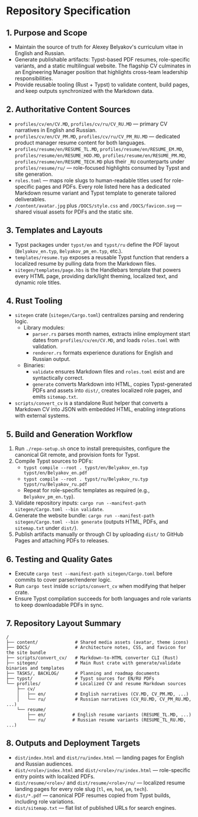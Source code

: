 # Repository Specification

## 1. Purpose and Scope
- Maintain the source of truth for Alexey Belyakov's curriculum vitae in English and Russian.
- Generate publishable artifacts: Typst-based PDF resumes, role-specific variants, and a static multilingual website. The flagship CV culminates in an Engineering Manager position that highlights cross-team leadership responsibilities.
- Provide reusable tooling (Rust + Typst) to validate content, build pages, and keep outputs synchronized with the Markdown data.

## 2. Authoritative Content Sources
- `profiles/cv/en/CV.MD`, `profiles/cv/ru/CV_RU.MD` — primary CV narratives in English and Russian.
- `profiles/cv/en/CV_PM.MD`, `profiles/cv/ru/CV_PM_RU.MD` — dedicated product manager resume content for both languages.
- `profiles/resume/en/RESUME_TL.MD`, `profiles/resume/en/RESUME_EM.MD`, `profiles/resume/en/RESUME_HOD.MD`, `profiles/resume/en/RESUME_PM.MD`, `profiles/resume/en/RESUME_TECH.MD` plus their `_RU` counterparts under `profiles/resume/ru/` — role-focused highlights consumed by Typst and site generation.
- `roles.toml` — maps role slugs to human-readable titles used for role-specific pages and PDFs. Every role listed here has a dedicated Markdown resume variant and Typst template to generate tailored deliverables.
- `/content/avatar.jpg` plus `/DOCS/style.css` and `/DOCS/favicon.svg` — shared visual assets for PDFs and the static site.

## 3. Templates and Layouts
- Typst packages under `typst/en` and `typst/ru` define the PDF layout (`Belyakov_en.typ`, `Belyakov_pm_en.typ`, etc.).
- `templates/resume.typ` exposes a reusable Typst function that renders a localized resume by pulling data from the Markdown files.
- `sitegen/templates/page.hbs` is the Handlebars template that powers every HTML page, providing dark/light theming, localized text, and dynamic role titles.

## 4. Rust Tooling
- `sitegen` crate (`sitegen/Cargo.toml`) centralizes parsing and rendering logic.
  - Library modules:
    - `parser.rs` parses month names, extracts inline employment start dates from `profiles/cv/en/CV.MD`, and loads `roles.toml` with validation.
    - `renderer.rs` formats experience durations for English and Russian output.
  - Binaries:
    - `validate` ensures Markdown files and `roles.toml` exist and are syntactically correct.
    - `generate` converts Markdown into HTML, copies Typst-generated PDFs and assets into `dist/`, creates localized role pages, and emits `sitemap.txt`.
- `scripts/convert_cv` is a standalone Rust helper that converts a Markdown CV into JSON with embedded HTML, enabling integrations with external systems.

## 5. Build and Generation Workflow
1. Run `./repo-setup.sh` once to install prerequisites, configure the canonical Git remote, and provision fonts for Typst.
2. Compile Typst sources to PDFs:
   - `typst compile --root . typst/en/Belyakov_en.typ typst/en/Belyakov_en.pdf`
   - `typst compile --root . typst/ru/Belyakov_ru.typ typst/ru/Belyakov_ru.pdf`
   - Repeat for role-specific templates as required (e.g., `Belyakov_pm_en.typ`).
3. Validate repository inputs: `cargo run --manifest-path sitegen/Cargo.toml --bin validate`.
4. Generate the website bundle: `cargo run --manifest-path sitegen/Cargo.toml --bin generate` (outputs HTML, PDFs, and `sitemap.txt` under `dist/`).
5. Publish artifacts manually or through CI by uploading `dist/` to GitHub Pages and attaching PDFs to releases.

## 6. Testing and Quality Gates
- Execute `cargo test --manifest-path sitegen/Cargo.toml` before commits to cover parser/renderer logic.
- Run `cargo test` inside `scripts/convert_cv` when modifying that helper crate.
- Ensure Typst compilation succeeds for both languages and role variants to keep downloadable PDFs in sync.

## 7. Repository Layout Summary
```
/
├── content/              # Shared media assets (avatar, theme icons)
├── DOCS/                 # Architecture notes, CSS, and favicon for the site bundle
├── scripts/convert_cv/   # Markdown-to-HTML converter CLI (Rust)
├── sitegen/              # Main Rust crate with generate/validate binaries and templates
├── TASKS/, BACKLOG/      # Planning and roadmap documents
├── typst/                # Typst sources for EN/RU PDFs
└── profiles/             # Localized CV and resume Markdown sources
    ├── cv/
    │   ├── en/           # English narratives (CV.MD, CV_PM.MD, ...)
    │   └── ru/           # Russian narratives (CV_RU.MD, CV_PM_RU.MD, ...)
    └── resume/
        ├── en/          # English resume variants (RESUME_TL.MD, ...)
        └── ru/          # Russian resume variants (RESUME_TL_RU.MD, ...)
```

## 8. Outputs and Deployment Targets
- `dist/index.html` and `dist/ru/index.html` — landing pages for English and Russian audiences.
- `dist/<role>/index.html` and `dist/<role>/ru/index.html` — role-specific entry points with localized PDFs.
- `dist/resume/<role>/` and `dist/resume/<role>/ru/` — localized resume landing pages for every role slug (`tl`, `em`, `hod`, `pm`, `tech`).
- `dist/*.pdf` — canonical PDF resumes copied from Typst builds, including role variations.
- `dist/sitemap.txt` — flat list of published URLs for search engines.
